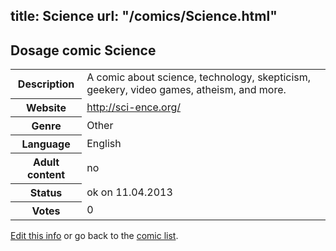 title: Science
url: "/comics/Science.html"
---
Dosage comic Science
-----------------------------------------

<table class="comicinfo">
<tr>
<th>Description</th><td>A comic about science, technology, skepticism, geekery, video games, atheism, and more.</td>
</tr>
<tr>
<th>Website</th><td><a href="http://sci-ence.org/">http://sci-ence.org/</a></td>
</tr>
<tr>
<th>Genre</th><td>Other</td>
</tr>
<tr>
<th>Language</th><td>English</td>
</tr>
<tr>
<th>Adult content</th><td>no</td>
</tr>
<tr>
<th>Status</th><td>ok on 11.04.2013</td>
</tr>
<tr>
<th>Votes</th><td>0</div></td>
</tr>
</table>

[Edit this info](/comics/Science_edit.html) or go back to the [comic list](../comic-index.html).

